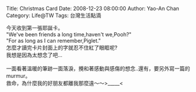 Title: Christmas Card
Date: 2008-12-23 08:00:00
Author: Yao-An Chan
Category: Life@TW
Tags: 台灣生活點滴


<div class='post'>
今天收到第一張耶誕卡。<br />"We've been friends a long time,haven't we,Pooh?"<br />"For as long as I can remember,Piglet."<br />怎麼才讀完卡片封面上的字就忍不住紅了眼眶呢?<br />我想是因為太想念了吧...<br /><br />一面看著溫暖的筆跡一面落淚，攪和著感動與感傷的想念..還有，要另外寫一篇的murmur。<br />救命，為什麼我的好朋友都離我那麼遠～～>_____<</div>
